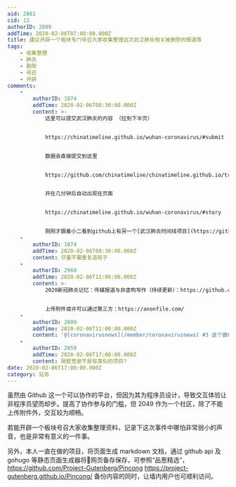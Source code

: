 ```yaml
---
aid: 2861
cid: 13
authorID: 2809
addTime: 2020-02-06T07:00:00.000Z
title: 建议开辟一个板块专门号召大家收集整理这次武汉肺炎相关被删除的报道等
tags:
    - 收集整理
    - 肺炎
    - 删除
    - 号召
    - 开辟
comments:
    -
        authorID: 1874
        addTime: 2020-02-06T08:30:00.000Z
        content: >-
            这里可以提交武汉肺炎的内容 （拉到下半页）


            https://chinatimeline.github.io/wuhan-coronavirus/#submit


            数据会直接提交到这里


            https://github.com/chinatimeline/chinatimeline.github.io/tree/master/\_data/comments


            并在几分钟后自动出现在页面


            https://chinatimeline.github.io/wuhan-coronavirus/#story


            刚刚才跟着小二看到github上有另一个[武汉肺炎时间线项目](https://github.com/Pratitya/wuhan2020-timeline)，去发了一个[合作倡议](https://github.com/Pratitya/wuhan2020-timeline/issues/76)。
    -
        authorID: 1874
        addTime: 2020-02-06T08:30:00.000Z
        content: 尽量不要重复造轮子
    -
        authorID: 2960
        addTime: 2020-02-06T11:00:00.000Z
        content: >-
            2020新冠肺炎记忆：传媒报道与非虚构写作（持续更新）：https://github.com/2019ncovmemory/nCovMemory


            上传附件或许可以通过第三方：https://anonfile.com/
    -
        authorID: 2809
        addTime: 2020-02-06T11:00:00.000Z
        content: '@[coronavirusnews](/member/coronavirusnews) #3 这个做得很赞！'
    -
        authorID: 2959
        addTime: 2020-02-06T17:00:00.000Z
        content: 隔壁葱是不是有类似的项目?
date: 2020-02-06T17:00:00.000Z
category: 站务
---
```


虽然由 Github 这一个可以协作的平台，但因为其为程序员设计，导致交互体验让非程序员望而却步。提高了协作参与的门槛，但 2049 作为一个社区，除了不能上传附件外，交互较为顺畅。

若能开辟一个板块号召大家收集整理资料，记录下这次事件中哪怕非常弱小的声音，也是非常有意义的一件事。

另外，本人一直在做的项目，将页面生成 markdown 文档，通过 github api 及 gohugo 等静态页面生成器将网页备存保存，可参照“品葱精选”，https://github.com/Project-Gutenberg/Pincong https://project-gutenberg.github.io/Pincong/ 备份内容的同时，让墙内用户也可顺利访问。
